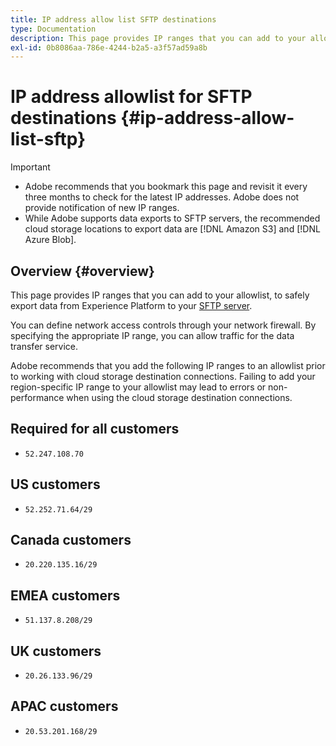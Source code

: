 ```yaml
---
title: IP address allow list SFTP destinations
type: Documentation
description: This page provides IP ranges that you can add to your allow list, to safely export data from Experience Platform to your SFTP server.
exl-id: 0b8086aa-786e-4244-b2a5-a3f57ad59a8b
---
```

# IP address allowlist for SFTP destinations {#ip-address-allow-list-sftp}

>[!IMPORTANT]
>
> * Adobe recommends that you bookmark this page and revisit it every three months to check for the latest IP addresses. Adobe does not provide notification of new IP ranges.
> * While Adobe supports data exports to SFTP servers, the recommended cloud storage locations to export data are [!DNL Amazon S3] and [!DNL Azure Blob].

## Overview {#overview}

This page provides IP ranges that you can add to your allowlist, to safely export data from Experience Platform to your [SFTP server](./sftp.md).

You can define network access controls through your network firewall. By specifying the appropriate IP range, you can allow traffic for the data transfer service.

Adobe recommends that you add the following IP ranges to an allowlist prior to working with cloud storage destination connections. Failing to add your region-specific IP range to your allowlist may lead to errors or non-performance when using the cloud storage destination connections.

## Required for all customers

* `52.247.108.70`

## US customers

* `52.252.71.64/29`

## Canada customers

* `20.220.135.16/29`

## EMEA customers

* `51.137.8.208/29`

## UK customers

* `20.26.133.96/29`

## APAC customers

* `20.53.201.168/29`
